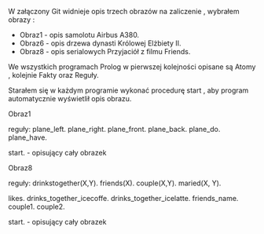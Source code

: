 W załączony Git widnieje opis trzech obrazów na zaliczenie , wybrałem obrazy :
 - Obraz1 - opis samolotu Airbus A380.
 - Obraz6 - opis drzewa dynasti Królowej Elżbiety II.
 - Obraz8 - opis serialowych Przyjaciół z filmu Friends.
 
We wszystkich programach Prolog w pierwszej kolejności opisane są Atomy , kolejnie Fakty oraz Reguły.

Starałem się w każdym programie wykonać procedurę start , aby program automatycznie wyświetlił opis obrazu.

Obraz1

reguły:
plane_left.
plane_right.
plane_front.
plane_back.
plane_do.
plane_have.

start. - opisujący cały obrazek


Obraz8

reguły:
drinkstogether(X,Y). 
friends(X). 
couple(X,Y). 
maried(X, Y).

likes.
drinks_together_icecoffe.
drinks_together_icelatte.
friends_name.
couple1.
couple2.

start. - opisujący cały obrazek

